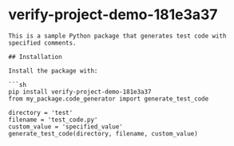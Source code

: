 # verify-project-demo-181e3a37

    This is a sample Python package that generates test code with specified comments.

    ## Installation

    Install the package with:

    ```sh
    pip install verify-project-demo-181e3a37
    from my_package.code_generator import generate_test_code

    directory = 'test'
    filename = 'test_code.py'
    custom_value = 'specified_value'
    generate_test_code(directory, filename, custom_value)
    